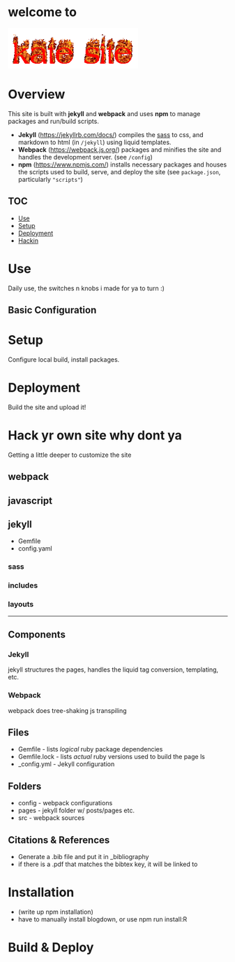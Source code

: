 # welcome to

![Kate Site](jekyll/images/site_title_flaming.gif)

# Overview

This site is built with **jekyll** and **webpack** and uses **npm** to manage packages and run/build scripts.

* **Jekyll** (https://jekyllrb.com/docs/) compiles the [sass](https://sass-lang.com/) to css, and markdown to html (in `/jekyll`) using liquid templates.
* **Webpack** (https://webpack.js.org/) packages and minifies the site and handles the development server. (see `/config`)
* **npm** (https://www.npmjs.com/) installs necessary packages and houses the scripts used to build, serve, and deploy the site (see `package.json`, particularly `"scripts"`)

## TOC

* [Use](#Use)
* [Setup](#Setup)
* [Deployment](#Deployment)
* [Hackin](#Hack_yr_own_site_why_dont_ya)


# Use

Daily use, the switches n knobs i made for ya to turn :)

## Basic Configuration



# Setup

Configure local build, install packages.



# Deployment

Build the site and upload it!

# Hack yr own site why dont ya

Getting a little deeper to customize the site

## webpack

## javascript

## jekyll

- Gemfile
- config.yaml

### sass

### includes

### layouts







------------


## Components

### Jekyll

jekyll structures the pages, handles the liquid tag conversion, templating, etc. 

### Webpack

webpack does tree-shaking js transpiling

## Files

* Gemfile - lists *logical* ruby package dependencies
* Gemfile.lock - lists *actual* ruby versions used to build the page
ls
* \_config.yml - Jekyll configuration

## Folders

* config - webpack configurations
* pages - jekyll folder w/ posts/pages etc.
* src - webpack sources

## Citations & References

* Generate a .bib file and put it in _bibliography
* if there is a .pdf that matches the bibtex key, it will be linked to

# Installation

* (write up npm installation)
* have to manually install blogdown, or use npm run install:R

# Build & Deploy

